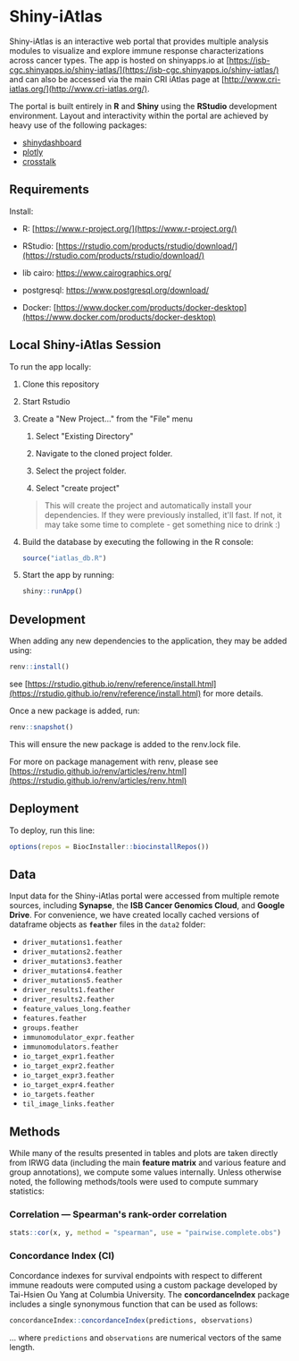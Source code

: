 # Shiny-iAtlas

Shiny-iAtlas is an interactive web portal that provides multiple analysis modules to visualize and explore immune response characterizations across cancer types. The app is hosted on shinyapps.io at [https://isb-cgc.shinyapps.io/shiny-iatlas/](https://isb-cgc.shinyapps.io/shiny-iatlas/) and can also be accessed via the main CRI iAtlas page at [http://www.cri-iatlas.org/](http://www.cri-iatlas.org/).

The portal is built entirely in **R** and **Shiny** using the **RStudio** development environment. Layout and interactivity within the portal are achieved by heavy use of the following packages:

- [shinydashboard](https://rstudio.github.io/shinydashboard/)
- [plotly](https://plot.ly/r/)
- [crosstalk](https://rstudio.github.io/crosstalk/)

## Requirements

Install:

- R: [https://www.r-project.org/](https://www.r-project.org/)

- RStudio: [https://rstudio.com/products/rstudio/download/](https://rstudio.com/products/rstudio/download/)

- lib cairo: https://www.cairographics.org/

- postgresql: https://www.postgresql.org/download/

- Docker: [https://www.docker.com/products/docker-desktop](https://www.docker.com/products/docker-desktop)

## Local Shiny-iAtlas Session

To run the app locally:

1. Clone this repository

1. Start Rstudio

1. Create a "New Project..." from the "File" menu

    1. Select "Existing Directory"

    1. Navigate to the cloned project folder.

    1. Select the project folder.

    1. Select "create project"
    > This will create the project and  automatically install your dependencies. If they were previously installed, it'll fast. If not, it may take some time to complete - get something nice to drink :)

1. Build the database by executing the following in the R console:

   ```R
   source("iatlas_db.R")
   ```

1. Start the app by running:

   ```R
   shiny::runApp()
   ```

## Development

When adding any new dependencies to the application, they may be added using:

```R
renv::install()
```

see [https://rstudio.github.io/renv/reference/install.html](https://rstudio.github.io/renv/reference/install.html) for more details.

Once a new package is added, run:

```R
renv::snapshot()
```

This will ensure the new package is added to the renv.lock file.

For more on package management with renv, please see [https://rstudio.github.io/renv/articles/renv.html](https://rstudio.github.io/renv/articles/renv.html)

## Deployment

To deploy, run this line:

```R
options(repos = BiocInstaller::biocinstallRepos())
```

## Data

Input data for the Shiny-iAtlas portal were accessed from multiple remote sources, including **Synapse**, the **ISB Cancer Genomics Cloud**, and **Google Drive**. For convenience, we have created locally cached versions of dataframe objects as **`feather`** files in the `data2` folder:

- `driver_mutations1.feather`
- `driver_mutations2.feather`
- `driver_mutations3.feather`
- `driver_mutations4.feather`
- `driver_mutations5.feather`
- `driver_results1.feather`
- `driver_results2.feather`
- `feature_values_long.feather`
- `features.feather`
- `groups.feather`
- `immunomodulator_expr.feather`
- `immunomodulators.feather`
- `io_target_expr1.feather`
- `io_target_expr2.feather`
- `io_target_expr3.feather`
- `io_target_expr4.feather`
- `io_targets.feather`
- `til_image_links.feather`

## Methods

While many of the results presented in tables and plots are taken directly from IRWG data (including the main **feature matrix** and various feature and group annotations), we compute some values internally. Unless otherwise noted, the following methods/tools were used to compute summary statistics:

### Correlation — Spearman's rank-order correlation

```R
stats::cor(x, y, method = "spearman", use = "pairwise.complete.obs")
```

### Concordance Index (CI)

Concordance indexes for survival endpoints with respect to different immune readouts were computed using a custom package developed by Tai-Hsien Ou Yang at Columbia University. The **concordanceIndex** package includes a single synonymous function that can be used as follows:

```R
concordanceIndex::concordanceIndex(predictions, observations)
```

... where `predictions` and `observations` are numerical vectors of the same length.
